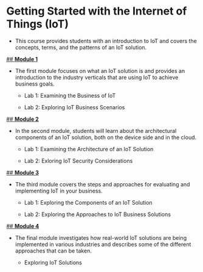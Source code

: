# **Getting Started with the Internet of Things (IoT)**

* This course provides students with an introduction to IoT and covers the
concepts, terms, and the patterns of an IoT solution.

[## **Module 1**]()
    
* The first module focuses on what an IoT solution is and provides an 
introduction to the industry verticals that are using IoT to achieve 
business goals.
    
    - Lab 1: Examining the Business of IoT
        
    - Lab 2: Exploring IoT Business Scenarios
    
[## **Module 2**]()

* In the second module, students will learn about the architectural 
components of an IoT solution, both on the device side and in the 
cloud.
    
    - Lab 1: Examining the Architecture of an IoT Solution
        
    - Lab 2: Exloring IoT Security Considerations
    
[## **Module 3**]()

* The third module covers the steps and approaches for evaluating and 
implementing IoT in your business.
    
    - Lab 1: Exploring the Components of an IoT Solution
        
    - Lab 2: Exploring the Approaches to IoT Business Solutions
        
[## **Module 4**]()

* The final module investigates how real-world IoT solutions are being 
implemented in various industries and describes some of the different
approaches that can be taken.
    
    - Exploring IoT Solutions
